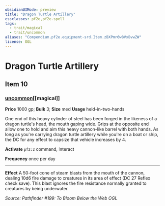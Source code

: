 ```yaml
---
obsidianUIMode: preview
title: "Dragon Turtle Artillery"
cssclasses: pf2e,pf2e-spell
tags:
  - trait/magical
  - trait/uncommon
aliases: "Compendium.pf2e.equipment-srd.Item.zBXPmr6w8VxBvwZW"
license: OGL
---
```

# Dragon Turtle Artillery
## Item 10
### [uncommon](uncommon "Uncommon Rarity Trait")[[magical]]


**Price** 1000 gp; 
**Bulk** 3; **Size** med
**Usage** held-in-two-hands

One end of this heavy cylinder of steel has been forged in the likeness of a dragon turtle's head, the mouth gaping wide. Grips at the opposite end allow one to hold and aim this heavy cannon-like barrel with both hands. As long as you're carrying dragon turtle artillery while you're on a boat or ship, the DC for any effect to capsize that vehicle increases by 4.

**Activate** `pf2:2` command, Interact

**Frequency** once per day

* * *

**Effect** A 50-foot cone of steam blasts from the mouth of the cannon, dealing 10d6 fire damage to creatures in its area of effect (DC 27 Reflex check save). This blast ignores the fire resistance normally granted to creatures by being underwater.

*Source: Pathfinder #199: To Bloom Below the Web*
*OGL*